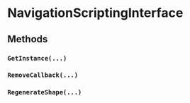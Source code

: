 # NavigationScriptingInterface

## Methods

### `GetInstance(...)`

### `RemoveCallback(...)`

### `RegenerateShape(...)`
